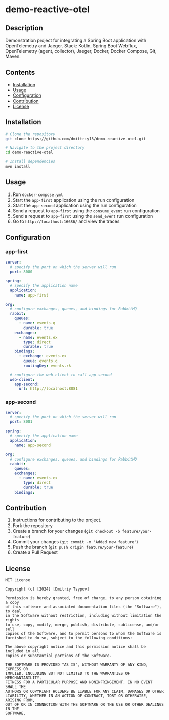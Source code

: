 # demo-reactive-otel

## Description
Demonstration project for integrating a Spring Boot application with OpenTelemetry and Jaeger.
Stack: Kotlin, Spring Boot Webflux, OpenTelemetry (agent, collector), Jaeger, Docker, Docker Compose, Git, Maven.

## Contents

- [Installation](#installation)
- [Usage](#usage)
- [Configuration](#configuration)
- [Contribution](#contribution)
- [License](#license)

## Installation
```bash
# Clone the repository
git clone https://github.com/dmittriy13/demo-reactive-otel.git

# Navigate to the project directory
cd demo-reactive-otel

# Install dependencies
mvn install
```

## Usage
1. Run `docker-compose.yml`
2. Start the `app-first` application using the run configuration
3. Start the `app-second` application using the run configuration
4. Send a request to `app-first` using the `consume_event` run configuration
5. Send a request to `app-first` using the `send_event` run configuration
6. Go to `http://localhost:16686/` and view the traces

## Configuration

### app-first
```yaml
server:
  # specify the port on which the server will run
  port: 8080

spring:
  # specify the application name
  application:
    name: app-first

org:
  # configure exchanges, queues, and bindings for RabbitMQ
  rabbit:
    queues:
      - name: events.q
        durable: true
    exchanges:
      - name: events.ex
        type: direct
        durable: true
    bindings:
      - exchange: events.ex
        queue: events.q
        routingKey: events.rk

  # configure the web-client to call app-second
  web-client:
    app-second:
      url: http://localhost:8081
```

### app-second
```yaml
server:
  # specify the port on which the server will run
  port: 8081

spring:
  # specify the application name
  application:
    name: app-second

org:
  # configure exchanges, queues, and bindings for RabbitMQ
  rabbit:
    queues:
    exchanges:
      - name: events.ex
        type: direct
        durable: true
    bindings:
```

## Contribution
1. Instructions for contributing to the project.
2. Fork the repository
3. Create a branch for your changes (`git checkout -b feature/your-feature`)
4. Commit your changes (`git commit -m 'Added new feature'`)
5. Push the branch (`git push origin feature/your-feature`)
6. Create a Pull Request

## License
```
MIT License

Copyright (c) [2024] [Dmitriy Tsypov]

Permission is hereby granted, free of charge, to any person obtaining a copy
of this software and associated documentation files (the "Software"), to deal
in the Software without restriction, including without limitation the rights
to use, copy, modify, merge, publish, distribute, sublicense, and/or sell
copies of the Software, and to permit persons to whom the Software is
furnished to do so, subject to the following conditions:

The above copyright notice and this permission notice shall be included in all
copies or substantial portions of the Software.

THE SOFTWARE IS PROVIDED "AS IS", WITHOUT WARRANTY OF ANY KIND, EXPRESS OR
IMPLIED, INCLUDING BUT NOT LIMITED TO THE WARRANTIES OF MERCHANTABILITY,
FITNESS FOR A PARTICULAR PURPOSE AND NONINFRINGEMENT. IN NO EVENT SHALL THE
AUTHORS OR COPYRIGHT HOLDERS BE LIABLE FOR ANY CLAIM, DAMAGES OR OTHER
LIABILITY, WHETHER IN AN ACTION OF CONTRACT, TORT OR OTHERWISE, ARISING FROM,
OUT OF OR IN CONNECTION WITH THE SOFTWARE OR THE USE OR OTHER DEALINGS IN THE
SOFTWARE.
```